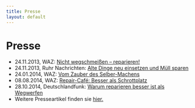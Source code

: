 ```yaml
---
title: Presse
layout: default
---
```

Presse
======

- 24.11.2013, WAZ: [Nicht wegschmeißen – reparieren!](http://www.derwesten.de/staedte/bochum/nord/nicht-wegschmeissen-reparieren-id8697643.html)
- 24.11.2013, Ruhr Nachrichten: [Alte Dinge neu einsetzen und Müll sparen](http://www.ruhrnachrichten.de/staedte/bochum/Nachhaltigkeit-Alte-Dinge-neu-einsetzten-und-Muell-sparen;art932,2199287)
- 24.01.2014, WAZ: [Vom Zauber des Selber-Machens](http://www.derwesten.de/staedte/bochum/langendreer/vom-zauber-des-selber-machens-id8912520.html)
- 08.08.2014, WAZ: [Repair-Café: Besser als Schrottplatz](http://www.derwesten.de/staedte/bochum/nord/repair-cafe-besser-als-schrottplat-id9682177.html)
- 28.10.2014, Deutschlandfunk: [Warum reparieren besser ist als Wegwerfen](http://www.deutschlandfunk.de/serie-warum-reparieren-besser-ist-als-wegwerfen.697.de.html?dram:article_id=301134)
- Weitere Presseartikel finden sie [hier.](/assets/presse/)
